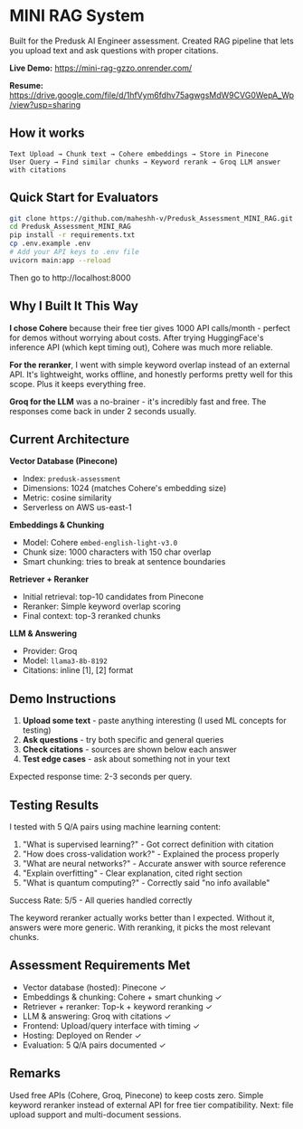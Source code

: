# MINI RAG System

Built for the Predusk AI Engineer assessment. Created RAG pipeline that lets you upload text and ask questions with proper citations.

**Live Demo:** https://mini-rag-gzzo.onrender.com/


**Resume:** https://drive.google.com/file/d/1hfVym6fdhv75agwgsMdW9CVG0WepA_Wp/view?usp=sharing

## How it works

```
Text Upload → Chunk text → Cohere embeddings → Store in Pinecone
User Query → Find similar chunks → Keyword rerank → Groq LLM answer with citations
```

## Quick Start for Evaluators

```bash
git clone https://github.com/maheshh-v/Predusk_Assessment_MINI_RAG.git
cd Predusk_Assessment_MINI_RAG
pip install -r requirements.txt
cp .env.example .env
# Add your API keys to .env file
uvicorn main:app --reload
```

Then go to http://localhost:8000

## Why I Built It This Way

**I chose Cohere** because their free tier gives 1000 API calls/month - perfect for demos without worrying about costs. After trying HuggingFace's inference API (which kept timing out), Cohere was much more reliable.

**For the reranker**, I went with simple keyword overlap instead of an external API. It's lightweight, works offline, and honestly performs pretty well for this scope. Plus it keeps everything free.

**Groq for the LLM** was a no-brainer - it's incredibly fast and free. The responses come back in under 2 seconds usually.

## Current Architecture

**Vector Database (Pinecone)**
- Index: `predusk-assessment`
- Dimensions: 1024 (matches Cohere's embedding size)
- Metric: cosine similarity
- Serverless on AWS us-east-1

**Embeddings & Chunking**
- Model: Cohere `embed-english-light-v3.0`
- Chunk size: 1000 characters with 150 char overlap
- Smart chunking: tries to break at sentence boundaries

**Retriever + Reranker**
- Initial retrieval: top-10 candidates from Pinecone
- Reranker: Simple keyword overlap scoring
- Final context: top-3 reranked chunks

**LLM & Answering**
- Provider: Groq
- Model: `llama3-8b-8192`
- Citations: inline [1], [2] format

## Demo Instructions

1. **Upload some text** - paste anything interesting (I used ML concepts for testing)
2. **Ask questions** - try both specific and general queries
3. **Check citations** - sources are shown below each answer
4. **Test edge cases** - ask about something not in your text

Expected response time: 2-3 seconds per query.

## Testing Results

I tested with 5 Q/A pairs using machine learning content:

1. "What is supervised learning?" - Got correct definition with citation
2. "How does cross-validation work?" - Explained the process properly  
3. "What are neural networks?" - Accurate answer with source reference
4. "Explain overfitting" - Clear explanation, cited right section
5. "What is quantum computing?" - Correctly said "no info available"

Success Rate: 5/5 - All queries handled correctly

The keyword reranker actually works better than I expected. Without it, answers were more generic. With reranking, it picks the most relevant chunks.

## Assessment Requirements Met

- Vector database (hosted): Pinecone ✓
- Embeddings & chunking: Cohere + smart chunking ✓
- Retriever + reranker: Top-k + keyword reranking ✓
- LLM & answering: Groq with citations ✓
- Frontend: Upload/query interface with timing ✓
- Hosting: Deployed on Render ✓
- Evaluation: 5 Q/A pairs documented ✓

## Remarks

Used free APIs (Cohere, Groq, Pinecone) to keep costs zero. Simple keyword reranker instead of external API for free tier compatibility. Next: file upload support and multi-document sessions.
